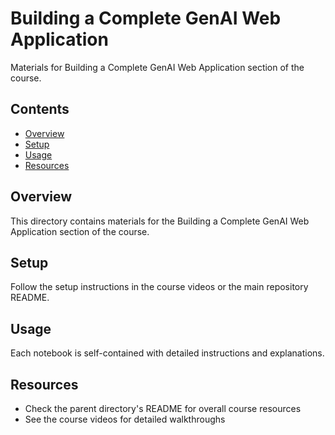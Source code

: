 # Building a Complete GenAI Web Application

Materials for Building a Complete GenAI Web Application section of the course.

## Contents

- [Overview](#overview)
- [Setup](#setup)
- [Usage](#usage)
- [Resources](#resources)

## Overview

This directory contains materials for the Building a Complete GenAI Web Application section of the course.

## Setup

Follow the setup instructions in the course videos or the main repository README.

## Usage

Each notebook is self-contained with detailed instructions and explanations.

## Resources

- Check the parent directory's README for overall course resources
- See the course videos for detailed walkthroughs

